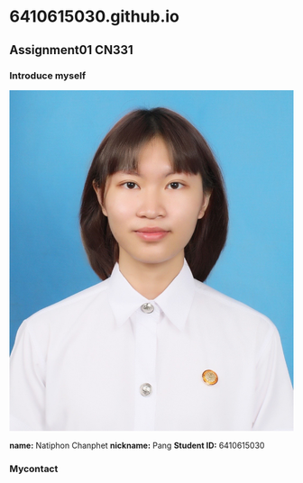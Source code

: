# 6410615030.github.io
## Assignment01 CN331
### Introduce myself
![profiePicture](myPicture.jpg)

**name:** Natiphon Chanphet
**nickname:** Pang
**Student ID:** 6410615030

### Mycontact

